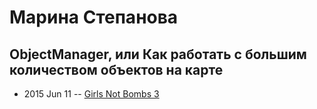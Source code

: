 # Марина Степанова

## ObjectManager, или Как работать с большим количеством объектов на карте
- 2015 Jun 11 -- [Girls Not Bombs 3](https://www.youtube.com/watch?v=jnFuRDKUtK4)    
